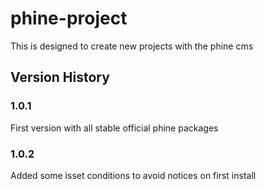 # phine-project

This is designed to create new projects with the phine cms

## Version History

### 1.0.1

First version with all stable official phine packages

### 1.0.2

Added some isset conditions to avoid notices on first install